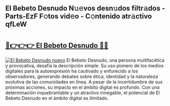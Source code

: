 ## El Bebeto Desnudo N𝚞𝚎vos desn𝚞dos filtr𝚊dos - Parts-EzF F𝚘tos vid𝚎o - C𝚘ntenido atr𝚊ctivo qfLeW

# <h2><a href="http://mb35x8b.tromn.icu/?c=El+Bebeto+Desnudo">🔗👉👉👉 El Bebeto Desnudo 🔗🔗</a></h2>

[![El Bebeto Desnudo nuevo](https://i.imgur.com/pEAQMta.gif)](http://mb35x8b.tromn.icu/?c=El+Bebeto+Desnudo)
El Bebeto Desnudo, una persona multifacética y provocativa, desafía la descripción simple. Su uso pionero de los medios digitales para la autoexpresión ha cautivado y enfurecido a los observadores, generando debates sobre ética, identidad y la naturaleza evolutiva de las comunidades en línea. A pesar de la incertidumbre de sus próximas acciones, su impacto en el ámbito digital es profundo. Con una determinación inquebrantable y un atractivo innegable, el potencial de El Bebeto Desnudo en el ámbito digital es ilimitado.
